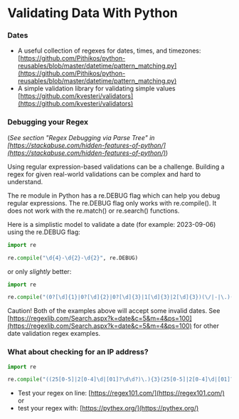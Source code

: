 # Validating Data With Python  

### Dates
* A useful collection of regexes for dates, times, and timezones: [https://github.com/Pithikos/python-reusables/blob/master/datetime/pattern_matching.py](https://github.com/Pithikos/python-reusables/blob/master/datetime/pattern_matching.py)  
* A simple validation library for validating simple values [https://github.com/kvesteri/validators](https://github.com/kvesteri/validators)  


### Debugging your Regex  
(*See section "Regex Debugging via Parse Tree" in [https://stackabuse.com/hidden-features-of-python/](https://stackabuse.com/hidden-features-of-python/)*)  

Using regular expression-based validations can be a challenge.  Building a regex for given real-world validations can be complex and hard to understand.  

The re module in Python has a re.DEBUG flag which can help you debug regular expressions.  The re.DEBUG flag only works with re.compile().  It does not work with the re.match() or re.search() functions.  

Here is a simplistic model to validate a date (for example: 2023-09-06) using the re.DEBUG flag:

```python
import re

re.compile("\d{4}-\d{2}-\d{2}", re.DEBUG)
```

or only *slightly* better: 

```python
import re

re.compile("(0?[\d]{1}|0?[\d]{2}|0?[\d]{3}|1[\d]{3}|2[\d]{3})(\/|-|\.)(0?[1-9]|1[0-2])(\/|-|\.)(0[1-9]|1[0-9]|2[0-9]|30|31)", re.DEBUG)
```

Caution! Both of the examples above will accept some invalid dates.  See [https://regexlib.com/Search.aspx?k=date&c=5&m=4&ps=100](https://regexlib.com/Search.aspx?k=date&c=5&m=4&ps=100) for other date validation regex examples.  


### What about checking for an IP address?  

```python
import re

re.compile("((25[0-5]|2[0-4]\d|[01]?\d\d?)\.){3}(25[0-5]|2[0-4]\d|[01]?\d\d?)", re.DEBUG)
```



* Test your regex on line: [https://regex101.com/](https://regex101.com/) or  
* test your regex with: [https://pythex.org/](https://pythex.org/)  
